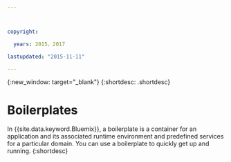 ```yaml
---



copyright:

  years: 2015，2017

lastupdated: "2015-11-11"

---
```


{:new_window: target="_blank"}
{:shortdesc: .shortdesc}

# Boilerplates

In {{site.data.keyword.Bluemix}}, a boilerplate is a container for an application and its associated runtime environment and predefined services for a particular domain. You can use a boilerplate to quickly get up and running.
{:shortdesc}
